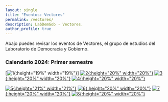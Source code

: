 ```yaml
---
layout: single
title: "Eventos: Vectores"
permalink: /vectores/
description: LabDemGob - Vectores.
author_profile: true
---
```



Abajo puedes revisar los eventos de Vectores, el grupo de estudios del Laboratorio de Democracia y Gobierno.



### Calendario 2024: Primer semestre

[![1](/vectores/2024-01.png){:height="19%" width="19%"}] [![2](/vectores/20240508.png){:height="20%" width="20%"}](/vectores/20240508.png) [![3](/vectores/20240529.png){:height="20%" width="20%"}](/vectores/20240529.png) [![4](/vectores/20240605.png){:height="20%" width="20%"}](/vectores/20240605.png)

[![5](/vectores/20240612.png){:height="21%" width="21%"}](/vectores/20240612.png) [![6](/vectores/20240627.png){:height="20%" width="20%"}](/vectores/20240627.png) [![7](/vectores/20240703.png){:height="20%" width="20%"}](/vectores/20240703.png) [![8](/vectores/20240711.png){:height="20%" width="20%"}](/vectores/20240711.png)

